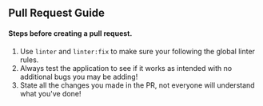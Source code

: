 ## Pull Request Guide
#### Steps before creating a pull request.
1. Use `linter` and `linter:fix` to make sure your following the global linter rules.
2. Always test the application to see if it works as intended with no additional bugs you may be adding!
3. State all the changes you made in the PR, not everyone will understand what you've done!
